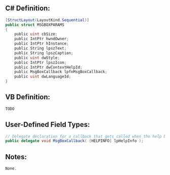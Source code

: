 
## C# Definition:
```cs
[StructLayout(LayoutKind.Sequential)]
public struct MSGBOXPARAMS
{    
    public uint cbSize; 
    public IntPtr hwndOwner; 
    public IntPtr hInstance;
    public String lpszText; 
    public String lpszCaption; 
    public uint dwStyle;
    public IntPtr lpszIcon;
    public IntPtr dwContextHelpId; 
    public MsgBoxCallback lpfnMsgBoxCallback; 
    public uint dwLanguageId;
}
```

## VB Definition:
```cs
TODO
```

## User-Defined Field Types:
```cs
// Delegate declaration for a callback that gets called when the help button on the message box is pushed.
public delegate void MsgBoxCallback( [HELPINFO] lpHelpInfo );
```

## Notes:
```cs
None.
```
